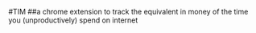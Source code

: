 #TIM
##a chrome extension to track the equivalent in money of the time you (unproductively) spend on internet
